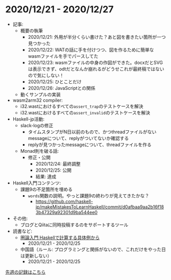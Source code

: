 # 2020/12/21 - 2020/12/27

- 記事:
    - 概要の執筆
        - 2020/12/21: 外用が半分くらい書けた？あと図を書きたい箇所が一つ見つかった
        - 2020/12/22: WATの話に手を付けつつ、図を作るために簡単なwasmファイルを手でパースしてた
        - 2020/12/23: wasmファイルの中身の作図ができた。docxだとSVGは表示できず、odtだとなんか崩れるがどうせこれが最終稿ではないので気にしない！
        - 2020/12/25: ひとことだけ
        - 2020/12/26: JavaScriptとの関係
    - 動くサンプルの実装
- wasm2arm32 compiler:
    - i32.wastにおけるすべての`assert_trap`のテストケースを解決
    - i32.wastにおけるすべての`assert_invalid`のテストケースを解決
- Haskell-jp活動:
    - slack-logの修正
        - タイムスタンプがN日以前のもので、かつthreadファイルがないmessageについて、replyがついてないか確認する
        - replyが見つかったmessageについて、threadファイルを作る
    - Monad則を破る話:
        - 修正・公開
            - 2020/12/24: 最終調整
            - 2020/12/25: 公開
            - 結果: 達成
- Haskell入門コンテンツ:
    - 課題9の不足箇所を埋める
        - `words`関数の説明。やっと課題9の終わりが見えてきたかな？
            - <https://github.com/haskell-jp/makeMistakesToLearnHaskell/commit/d0afbaa9aa2b16f183b47329a92301d9ba544ee0>
- その他:
    - ブログとQiitaに同時投稿するのをサポートするツール
- 読書など:
    - [圏論入門 Haskellで計算する具体例から](https://www.nippyo.co.jp/shop/book/8340.html)
        - 2020/12/21 - 2020/12/25
    - 中国語（ルール: プログラミングと関係がないので、これだけをやった日は更新しない）
        - 2020/12/21 - 2020/12/25

[先週の記録はこちら](https://github.com/igrep/daily-commits/blob/d0940b9f151aee2bc951db32c65c0c9696fabcbd/yesterday.md)
